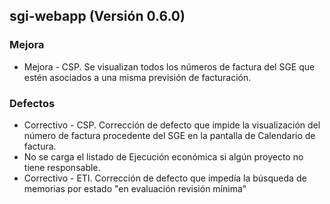 ## sgi-webapp (Versión 0.6.0)

### Mejora
* Mejora - CSP. Se visualizan todos los números de factura del SGE que estén asociados a una misma previsión de facturación.

### Defectos
* Correctivo - CSP. Corrección de defecto que impide la visualización del número de factura procedente del SGE en la pantalla de Calendario de factura.
* No se carga el listado de Ejecución económica si algún proyecto no tiene responsable.
* Correctivo - ETI. Corrección de defecto que impedía la búsqueda de memorias por estado "en evaluación revisión mínima"

